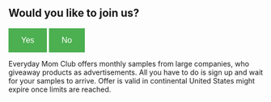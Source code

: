 ## Would you like to join us?

<style>
.button {
  background-color: #4CAF50;
  border: none;
  color: white;
  padding: 15px 25px;
  text-align: center;
  font-size: 16px;
  cursor: pointer;
}

.button:hover {
  background-color: green;
}
</style>
<button class="button"> Yes </button>
<button class="button"> No </button>

Everyday Mom Club offers monthly samples from large companies, who giveaway products as advertisements. All you have to do is sign up and wait for your samples to arrive. Offer is valid in continental United States might expire once limits are reached.
